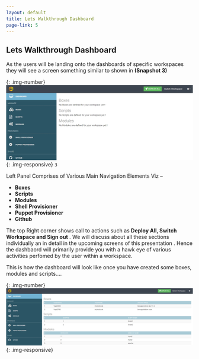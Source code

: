 ```yaml
---
layout: default
title: Lets Walkthrough Dashboard
page-link: 5
---
```


## Lets Walkthrough Dashboard

As the users will be landing onto the dashboards of specific workspaces  they will see a screen something similar to shown in **(Snapshot 3)**

{: .img-number}
![snap3](img/snap3.png){: .img-responsive} ``3``

Left Panel Comprises of Various  Main Navigation Elements Viz –

* **Boxes** 
* **Scripts**
* **Modules** 
* **Shell Provisioner**
* **Puppet Provisioner** 
* **Github**

The top Right corner shows call to actions such as **Deploy All, Switch Workspace and Sign out** . We will discuss about all these sections individually an in detail  in the upcoming screens of this presentation . Hence the dashbaord will primarily provide you with a hawk eye of various activities perfomed by the user within a workspace.

This is how the dashboard will look like once you have created some boxes, modules and scripts....

{: .img-number}
![dashboard ](img/dashboard.png){: .img-responsive}



